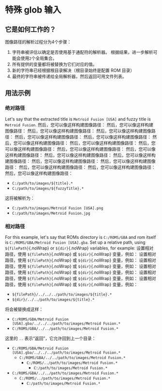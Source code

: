 # 特殊 glob 输入

## 它是如何工作的？

图像路径的解析过程分为4个步骤：
1. 字符串被评估以确定是否使用基于通配符的解析器。 根据结果，进一步解析可能会使用`2`个全局集合。
1. 所有提供的变量都将被替换为它们对应的值。
1. 新的字符串已经根据根目录解决（根目录始终是配置 ROM 目录）
1. 最终的字符串被传递给全局解析器，然后返回可用文件列表。

## 用法示例

### 绝对路径

Let's say that the extracted title is `Metroid Fusion [USA]` and fuzzy title is `Metroid Fusion`. 然后，您可以像这样构建图像路径： 然后，您可以像这样构建图像路径： 然后，您可以像这样构建图像路径： 然后，您可以像这样构建图像路径： 然后，您可以像这样构建图像路径： 然后，您可以像这样构建图像路径： 然后，您可以像这样构建图像路径： 然后，您可以像这样构建图像路径： 然后，您可以像这样构建图像路径： 然后，您可以像这样构建图像路径： 然后，您可以像这样构建图像路径： 然后，您可以像这样构建图像路径： 然后，您可以像这样构建图像路径： 然后，您可以像这样构建图像路径： 然后，您可以像这样构建图像路径： 然后，您可以像这样构建图像路径： 然后，您可以像这样构建图像路径： 然后，您可以像这样构建图像路径：

- `C:/path/to/images/${title}.*`
- `C:/path/to/images/${fuzzyTitle}.*`

这将被解析为：

- `C:/path/to/images/Metroid Fusion [USA].png`
- `C:/path/to/images/Metroid Fusion.jpg`

### 相对路径

For this example, let's say that ROMs directory is `C:/ROMS/GBA` and rom itself is `C:/ROMS/GBA/Metroid Fusion [USA].gba`. Set up a relative path, using `${filePath}`{.noWrap} or `${dir}`{.noWrap} variables, for example: 设置相对路径，使用 `${filePath}`{.noWrap} 或 `${dir}`{.noWrap} 变量，例如： 设置相对路径，使用 `${filePath}`{.noWrap} 或 `${dir}`{.noWrap} 变量，例如： 设置相对路径，使用 `${filePath}`{.noWrap} 或 `${dir}`{.noWrap} 变量，例如： 设置相对路径，使用 `${filePath}`{.noWrap} 或 `${dir}`{.noWrap} 变量，例如： 设置相对路径，使用 `${filePath}`{.noWrap} 或 `${dir}`{.noWrap} 变量，例如： 设置相对路径，使用 `${filePath}`{.noWrap} 或 `${dir}`{.noWrap} 变量，例如：

- `${filePath}/../../../path/to/images/${title}.*`
- `${dir}/../../path/to/images/${title}.*`

将会被替换成这样：

- `C:/ROMS/GBA/Metroid Fusion [USA].gba/../../../path/to/images/Metroid Fusion.*`
- `C:/ROMS/GBA/../../path/to/images/Metroid Fusion.*`

这里的 `..` 表示“返回”，它允许回到上一个目录：

- `C:/ROMS/GBA/Metroid Fusion [USA].gba/../../../path/to/images/Metroid Fusion.*`
  - `C:/ROMS/GBA/../../path/to/images/Metroid Fusion.*`
    - `C:/ROMS/../path/to/images/Metroid Fusion.*`
      - `C:/path/to/images/Metroid Fusion.*`
- `C:/ROMS/GBA/../../path/to/images/Metroid Fusion.*`
  - `C:/ROMS/../path/to/images/Metroid Fusion.*`
    - `C:/path/to/images/Metroid Fusion.*`
